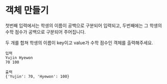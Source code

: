 # 객체 만들기
첫번째 입력에서는 학생의 이름이 공백으로 구분되어 입력되고,
두번째에는 그 학생의 수학 점수가 공백으로 구분되어 주어집니다.

두 개를 합쳐 학생의 이름이 key이고 value가 수학 점수인 객체를 출력해주세요.

```
입력
Yujin Hyewon
70 100

출력
{'Yujin': 70, 'Hyewon': 100}
```
